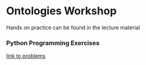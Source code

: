 # Ontologies Workshop

Hands on practice can be found in the lecture material

### Python Programming Exercises
[link to problems](problemsets/ontology_problemset.md)
